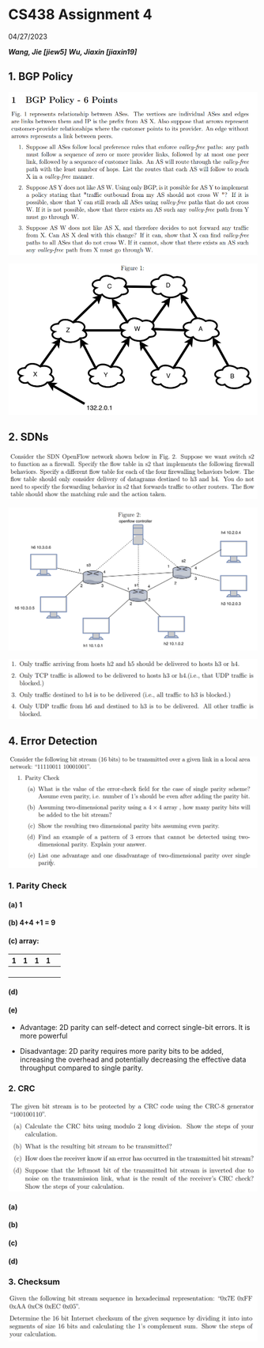 # CS438 Assignment 4

04/27/2023

***Wang, Jie  [jiew5]***
***Wu, Jiaxin [jiaxin19]***



## 1. BGP Policy

![image-20230427205902434](./CS438_Assignment_4.assets/image-20230427205902434.png)

![image-20230427210005765](./CS438_Assignment_4.assets/image-20230427210005765.png)







## 2. SDNs

![image-20230427210030857](./CS438_Assignment_4.assets/image-20230427210030857.png)

![image-20230427210043711](./CS438_Assignment_4.assets/image-20230427210043711.png)

![image-20230427210107821](./CS438_Assignment_4.assets/image-20230427210107821.png)







## 4. Error Detection

![image-20230427213055209](./CS438_Assignment_4.assets/image-20230427213055209.png)

### 1. Parity Check 

#### (a) 1

#### (b) 4+4 +1 = 9

#### (c) array:

| 1    | 1    | 1    | 1    |      |
| ---- | ---- | ---- | ---- | ---- |
|      |      |      |      |      |
|      |      |      |      |      |
|      |      |      |      |      |
|      |      |      |      |      |



#### (d)

#### (e)

- Advantage: 2D parity can self-detect and correct single-bit errors. It is more powerful

- Disadvantage: 2D parity requires more parity bits to be added, increasing the overhead and potentially decreasing the effective data throughput compared to single parity.



### 2. CRC

![image-20230427213527407](./CS438_Assignment_4.assets/image-20230427213527407.png)

#### (a) 

#### (b) 

#### (c) 

#### (d)





### 3. Checksum

![image-20230427213806999](./CS438_Assignment_4.assets/image-20230427213806999.png)





